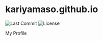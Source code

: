 # kariyamaso.github.io
![Last Commit](https://img.shields.io/github/last-commit/kariyamaso/kariyamaso.github.io) ![License](https://img.shields.io/github/license/kariyamaso/kariyamaso.github.io)

My Profile
